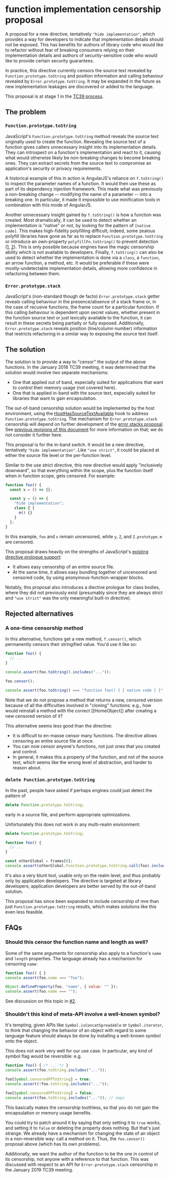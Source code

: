 # function implementation censorship proposal

A proposal for a new directive, tentatively `"hide implementation"`, which provides a way for developers to indicate that implementation details should not be exposed. This has benefits for authors of library code who would like to refactor without fear of breaking consumers relying on their implementation details and authors of security-sensitive code who would like to provide certain security guarantees.

In practice, this directive currently censors the source text revealed by `Function.prototype.toString` and position information and calling behaviour revealed by `Error.prototype.toString`. It may be expanded in the future as new implementation leakages are discovered or added to the language.

This proposal is at stage 1 in the [TC39 process](https://tc39.github.io/process-document/).

## The problem

### `Function.prototype.toString`

JavaScript's `Function.prototype.toString` method reveals the source text originally used to create the function. Revealing the source text of a function gives callers unnecessary insight into its implementation details. They can introspect on a function's implementation and react to it, causing what would otherwise likely be non-breaking changes to become breaking ones. They can extract secrets from the source text to compromise an application's security or privacy requirements.

A historical example of this in action is AngularJS's reliance on `f.toString()` to inspect the parameter names of a function. It would then use these as part of its dependency injection framework. This made what was previously a non-breaking change -- modifying the name of a parameter -- into a breaking one. In particular, it made it impossible to use minification tools in combination with this mode of AngularJS.

Another unnecessary insight gained by `f.toString()` is how a function was created. Most dramatically, it can be used to detect whether an implementation is "native" or not, by looking for the pattern of `[native code]`. This makes high-fidelity polyfilling difficult; indeed, some zealous polyfill libraries have gone as far as to replace `Function.prototype.toString` or introduce an own-property `polyfillFn.toString()` to prevent detection ([1](https://github.com/zloirock/core-js/blob/9f051803760c02b306aae2595621bb7ef698fc29/modules/_redefine.js#L28), [2](https://github.com/paulmillr/es6-shim/blob/8d7aec1403751686dbbd3c4fa13a7bb584a75bf3/es6-shim.js#L139)). This is only possible because engines have the magic censorship ability which is not available to developers. Finally, `f.toString()` can also be used to detect whether the implementation is done via a `class`, a `function`, an arrow function, a method, etc. It would be preferable if these were mostly-undetectable implementation details, allowing more confidence in refactoring between them.

### `Error.prototype.stack`

JavaScript's (non-standard though de facto) `Error.prototype.stack` getter reveals calling behaviour in the presence/absence of a stack frame or, in the case of recusive functions, the frame count for a particular function. If this calling behaviour is dependent upon secret values, whether present in the function source text or just lexically available to the function, it can result in these secrets being partially or fully exposed. Additionally, `Error.prototype.stack` reveals position (line/column number) information that restricts refactoring in a similar way to exposing the source text itself.

## The solution

The solution is to provide a way to "censor" the output of the above functions. In the January 2018 TC39 meeting, it was determined that the solution would involve two separate mechanisms:

* One that applied out of band, especially suited for applications that want to control their memory usage (not covered here).
* One that is applied in-band with the source text, especially suited for libraries that want to gain encapsulation.

The out-of-band censorship solution would be implemented by the host environment, using the [HostHasSourceTextAvailable](https://tc39.github.io/Function-prototype-toString-revision/#proposal-sec-hosthassourcetextavailable) hook to address `Function.prototype.toString`. The mechanism for `Error.prototype.stack` censorship will depend on further development of the [error stacks proposal](https://github.com/tc39/proposal-error-stacks). See [previous revisions of this document](https://github.com/domenic/proposal-function-prototype-tostring-censorship/blob/134802869ce99933973e9b8c19d7fd99a92a352f/README.md#an-external-to-javascript-switch) for more information on that; we do not consider it further here.

This proposal is for the in-band switch. It would be a new directive, tentatively `"hide implementation"`. Like `"use strict"`, it could be placed at either the source file level or the per-function level.

Similar to the use strict directive, this new directive would apply "inclusively downward", so that everything within the scope, plus the function itself when in function scope, gets censored. For example:

```js
function foo() {
  const x = () => {};

  const y = () => {
    "hide implementation";
    class Z {
      m() {}
    }
  };
}
```

In this example, `foo` and `x` remain uncensored, while `y`, `Z`, and `Z.prototype.m` are censored.

This proposal draws heavily on the strengths of JavaScript's [existing directive prologue support](https://tc39.github.io/ecma262/#directive-prologue):

* It allows easy censorship of an entire source file.
* At the same time, it allows easy bundling together of uncensored and censored code, by using anonymous-function-wrapper blocks.

Notably, this proposal also introduces a diective prologue for class bodies, where they did not previously exist (presumably since they are always strict and `"use strict"` was the only meaningful built-in directive).

## Rejected alternatives

### A one-time censorship method

In this alternative, functions get a new method, `f.censor()`, which permanently censors their stringified value. You'd use it like so:

```js
function foo() {
  // ...
}

console.assert(foo.toString().includes("..."));

foo.censor();

console.assert(foo.toString() === "function foo() { [ native code ] }");
```

Note that we do not propose a method that returns a new, censored version because of all the difficulties involved in "cloning" functions: e.g., how would reinstall a method with the correct [[HomeObject]] after creating a new censored version of it?

This alternative seems less good than the directive:

* It is difficult to en-masse censor many functions. The directive allows censoring an entire source file at once.
* You can now censor anyone's functions, not just ones that you created and control.
* In general, it makes this a property of the function, and not of the source text, which seems like the wrong level of abstraction, and harder to reason about.

### `delete Function.prototype.toString`

In the past, people have asked if perhaps engines could just detect the pattern of

```js
delete Function.prototype.toString;
```

 early in a source file, and perform appropriate optimizations.

 Unfortunately this does not work in any multi-realm environment:

```js
delete Function.prototype.toString;

function foo() {
  // ...
}

const otherGlobal = frames[0];
console.assert(otherGlobal.Function.prototype.toString.call(foo).includes("..."));
```

It's also a very blunt tool, usable only on the realm level, and thus probably only by application developers. The directive is targeted at library developers; application developers are better served by the out-of-band solution.

This proposal has since been expanded to include censorship of mre than just `Function.prototype.toString` results, which makes solutions like this even less feasible.

## FAQs

### Should this censor the function name and length as well?

Some of the same arguments for censorship also apply to a function's `name` and `length` properties. The language already has a mechanism for censoring `name`:

```js
function foo() { }
console.assert(foo.name === "foo");

Object.defineProperty(foo, "name", { value: "" });
console.assert(foo.name === "");
```

See discussion on this topic in [#2](https://github.com/domenic/proposal-function-prototype-tostring-censorship/issues/2).

### Shouldn't this kind of meta-API involve a well-known symbol?

It's tempting, given APIs like `Symbol.isConcatSpreadable` or `Symbol.iterator`, to think that changing the behavior of an object with regard to some language feature should always be done by installing a well-known symbol onto the object.

This does not work very well for our use case. In particular, any kind of symbol flag would be reversible: e.g.

```js
function foo() { /* ... */ }
console.assert(foo.toString.includes("..."));

foo[Symbol.censoredFPToString] = true;
console.assert(!foo.toString.includes("..."));

foo[Symbol.censoredFPToString] = false;
console.assert(foo.toString.includes("...")); // oops
```

This basically makes the censorship toothless, so that you do not gain the encapsulation or memory usage benefits.

You could try to patch around it by saying that only setting it to `true` works, and setting it to `false` or deleting the property does nothing. But that's just strange. We already have a mechanism for changing the state of an object in a non-reversible way: call a method on it. Thus, the `foo.censor()` proposal above (which has its own problems).

Additionally, we want the author of the function to be the one in control of its censorship, not anyone with a reference to that function. This was discussed with respect to an API for `Error.prototype.stack` censorship in the January 2019 TC39 meeting.

